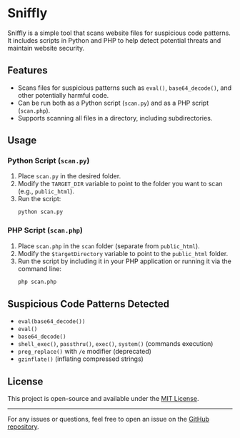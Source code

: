 # Sniffly

Sniffly is a simple tool that scans website files for suspicious code patterns. It includes scripts in Python and PHP to help detect potential threats and maintain website security.

## Features

- Scans files for suspicious patterns such as `eval()`, `base64_decode()`, and other potentially harmful code.
- Can be run both as a Python script (`scan.py`) and as a PHP script (`scan.php`).
- Supports scanning all files in a directory, including subdirectories.

## Usage

### Python Script (`scan.py`)

1. Place `scan.py` in the desired folder.
2. Modify the `TARGET_DIR` variable to point to the folder you want to scan (e.g., `public_html`).
3. Run the script:
   ```bash
   python scan.py
   ```

### PHP Script (`scan.php`)

1. Place `scan.php` in the `scan` folder (separate from `public_html`).
2. Modify the `$targetDirectory` variable to point to the `public_html` folder.
3. Run the script by including it in your PHP application or running it via the command line:
   ```bash
   php scan.php
   ```

## Suspicious Code Patterns Detected

- `eval(base64_decode())`
- `eval()`
- `base64_decode()`
- `shell_exec()`, `passthru()`, `exec()`, `system()` (commands execution)
- `preg_replace()` with `/e` modifier (deprecated)
- `gzinflate()` (inflating compressed strings)

## License

This project is open-source and available under the [MIT License](LICENSE).

---

For any issues or questions, feel free to open an issue on the [GitHub repository](https://github.com/cedonulfi/sniffly).
